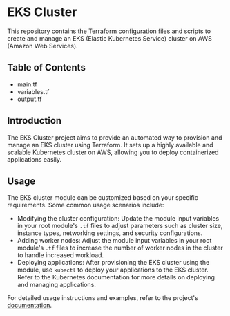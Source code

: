 # EKS Cluster

This repository contains the Terraform configuration files and scripts to create and manage an EKS (Elastic Kubernetes Service) cluster on AWS (Amazon Web Services).

## Table of Contents

- main.tf
- variables.tf
- output.tf

## Introduction

The EKS Cluster project aims to provide an automated way to provision and manage an EKS cluster using Terraform. It sets up a highly available and scalable Kubernetes cluster on AWS, allowing you to deploy containerized applications easily.

## Usage

The EKS cluster module can be customized based on your specific requirements. Some common usage scenarios include:

- Modifying the cluster configuration: Update the module input variables in your root module's `.tf` files to adjust parameters such as cluster size, instance types, networking settings, and security configurations.
- Adding worker nodes: Adjust the module input variables in your root module's `.tf` files to increase the number of worker nodes in the cluster to handle increased workload.
- Deploying applications: After provisioning the EKS cluster using the module, use `kubectl` to deploy your applications to the EKS cluster. Refer to the Kubernetes documentation for more details on deploying and managing applications.

For detailed usage instructions and examples, refer to the project's [documentation](docs/).

